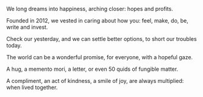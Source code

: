We long dreams into happiness, arching closer: hopes and profits.

Founded in 2012, we vested in caring about how you: feel, make, do, be, write and invest.

Check our yesterday, and we can settle better options, to short our troubles today.

The world can be a wonderful promise, for everyone, with a hopeful gaze.

A hug, a memento mori, a letter, or even 50 quids of fungible matter.

A compliment, an act of kindness, a smile of joy, are always multiplied: when lived together.
